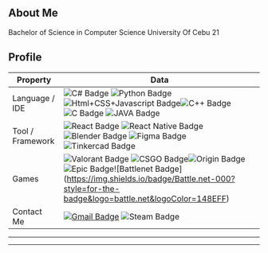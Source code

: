 ## About Me

Bachelor of Science in Computer Science
University Of Cebu
21

## Profile
Property                 | Data  
-------------------------|------
Language / IDE           | ![C# Badge](https://img.shields.io/badge/-Visual%20Studio-239120?style=flat&logo=C-Sharp&logoColor=white) ![Python Badge](https://img.shields.io/badge/-PyCharm-3776AB?style=flat&logo=Python&logoColor=white) ![Html+CSS+Javascript Badge](https://img.shields.io/badge/-Visual%20Studio%20Code-F7DF1E?style=flat&logo=Javascript&logoColor=white)![C++ Badge](https://img.shields.io/badge/-Visual%20Studio-00599C?style=flat&logo=C%2B%2B&logoColor=white) ![C Badge](https://img.shields.io/badge/-Visual%20Studio-A8B9CC?style=flat&logo=C&logoColor=white) ![JAVA Badge](https://img.shields.io/badge/-Eclipse-007396?style=flat&logo=JAVA&logoColor=white)
Tool / Framework         | ![React Badge](https://img.shields.io/badge/-React-61DAFB?style=flat&logo=Electron&logoColor=white) ![React Native Badge](https://img.shields.io/badge/React_Native-20232A?style=for-the-badge&logo=react&logoColor=61DAFB) ![Blender Badge](https://img.shields.io/badge/blender-%23F5792A.svg?style=for-the-badge&logo=blender&logoColor=white) ![Figma Badge](https://img.shields.io/badge/Figma-F24E1E?style=for-the-badge&logo=figma&logoColor=white)![Tinkercad Badge](https://img.shields.io/badge/tinkercad-1477D1?style=for-the-badge&logo=tinkercad&logoColor=white)
Games                    | ![Valorant Badge](https://img.shields.io/badge/Valorant-fa4454?style=for-the-badge&logo=valorant&logoColor=white) ![CSGO Badge](https://img.shields.io/badge/Counter_Strike-000000?style=for-the-badge&logo=counter-strike&logoColor=white)![Origin Badge](https://img.shields.io/badge/Origin-F56C2D?style=for-the-badge&logo=origin&logoColor=white)![Epic Badge](https://img.shields.io/badge/Epic%20Games-313131?style=for-the-badge&logo=Epic%20Games&logoColor=white!)![Battlenet Badge](https://img.shields.io/badge/Battle.net-000?style=for-the-badge&logo=battle.net&logoColor=148EFF)
Contact Me               | [![Gmail Badge](https://img.shields.io/badge/Gmail-D14836?style=for-the-badge&logo=gmail&logoColor=white)](mailto:playboysright@gmail.com) ![Steam Badge](https://img.shields.io/badge/Steam-000000?style=for-the-badge&logo=steam&logoColor=white)

----
-----
